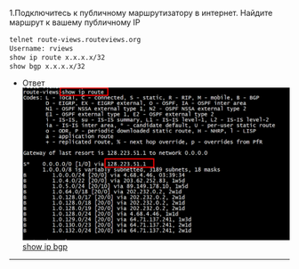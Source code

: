 1.Подключитесь к публичному маршрутизатору в интернет. Найдите маршрут к вашему публичному IP<br>
```
telnet route-views.routeviews.org
Username: rviews
show ip route x.x.x.x/32
show bgp x.x.x.x/32
```
-	Ответ
![show ip route](https://github.com/davlyatov-ts/networks-3/blob/master/bgp-internal.png)<br>
[show ip bgp](https://github.com/davlyatov-ts/networks-3/blob/master/sho%20ip%20bgp)<br>
___

